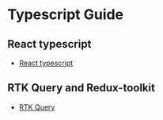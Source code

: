 # Typescript Guide

## React typescript

- [React typescript](./react-typescript/react-ts-practise-1/README.MD)

## RTK Query and Redux-toolkit

- [RTK Query](./react-typescript/rtk-query-ts-1/README.md)
